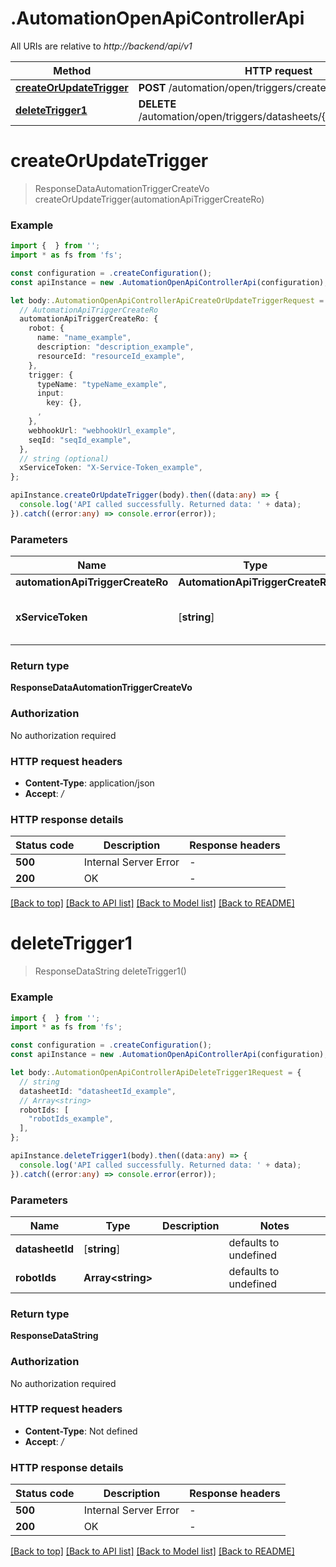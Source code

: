 # .AutomationOpenApiControllerApi

All URIs are relative to *http://backend/api/v1*

Method | HTTP request | Description
------------- | ------------- | -------------
[**createOrUpdateTrigger**](AutomationOpenApiControllerApi.md#createOrUpdateTrigger) | **POST** /automation/open/triggers/createOrUpdate | 
[**deleteTrigger1**](AutomationOpenApiControllerApi.md#deleteTrigger1) | **DELETE** /automation/open/triggers/datasheets/{datasheetId}/robots | 


# **createOrUpdateTrigger**
> ResponseDataAutomationTriggerCreateVo createOrUpdateTrigger(automationApiTriggerCreateRo)


### Example


```typescript
import {  } from '';
import * as fs from 'fs';

const configuration = .createConfiguration();
const apiInstance = new .AutomationOpenApiControllerApi(configuration);

let body:.AutomationOpenApiControllerApiCreateOrUpdateTriggerRequest = {
  // AutomationApiTriggerCreateRo
  automationApiTriggerCreateRo: {
    robot: {
      name: "name_example",
      description: "description_example",
      resourceId: "resourceId_example",
    },
    trigger: {
      typeName: "typeName_example",
      input: 
        key: {},
      ,
    },
    webhookUrl: "webhookUrl_example",
    seqId: "seqId_example",
  },
  // string (optional)
  xServiceToken: "X-Service-Token_example",
};

apiInstance.createOrUpdateTrigger(body).then((data:any) => {
  console.log('API called successfully. Returned data: ' + data);
}).catch((error:any) => console.error(error));
```


### Parameters

Name | Type | Description  | Notes
------------- | ------------- | ------------- | -------------
 **automationApiTriggerCreateRo** | **AutomationApiTriggerCreateRo**|  |
 **xServiceToken** | [**string**] |  | (optional) defaults to undefined


### Return type

**ResponseDataAutomationTriggerCreateVo**

### Authorization

No authorization required

### HTTP request headers

 - **Content-Type**: application/json
 - **Accept**: */*


### HTTP response details
| Status code | Description | Response headers |
|-------------|-------------|------------------|
**500** | Internal Server Error |  -  |
**200** | OK |  -  |

[[Back to top]](#) [[Back to API list]](README.md#documentation-for-api-endpoints) [[Back to Model list]](README.md#documentation-for-models) [[Back to README]](README.md)

# **deleteTrigger1**
> ResponseDataString deleteTrigger1()


### Example


```typescript
import {  } from '';
import * as fs from 'fs';

const configuration = .createConfiguration();
const apiInstance = new .AutomationOpenApiControllerApi(configuration);

let body:.AutomationOpenApiControllerApiDeleteTrigger1Request = {
  // string
  datasheetId: "datasheetId_example",
  // Array<string>
  robotIds: [
    "robotIds_example",
  ],
};

apiInstance.deleteTrigger1(body).then((data:any) => {
  console.log('API called successfully. Returned data: ' + data);
}).catch((error:any) => console.error(error));
```


### Parameters

Name | Type | Description  | Notes
------------- | ------------- | ------------- | -------------
 **datasheetId** | [**string**] |  | defaults to undefined
 **robotIds** | **Array&lt;string&gt;** |  | defaults to undefined


### Return type

**ResponseDataString**

### Authorization

No authorization required

### HTTP request headers

 - **Content-Type**: Not defined
 - **Accept**: */*


### HTTP response details
| Status code | Description | Response headers |
|-------------|-------------|------------------|
**500** | Internal Server Error |  -  |
**200** | OK |  -  |

[[Back to top]](#) [[Back to API list]](README.md#documentation-for-api-endpoints) [[Back to Model list]](README.md#documentation-for-models) [[Back to README]](README.md)


